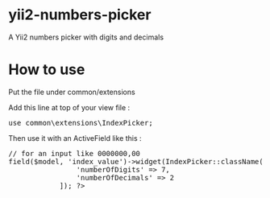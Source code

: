 yii2-numbers-picker
===================

A Yii2 numbers picker with digits and decimals

How to use
============

Put the file under common/extensions

Add this line at top of your view file : 
<pre>
use common\extensions\IndexPicker;
</pre>

Then use it with an ActiveField like this :

<pre>
// for an input like 0000000,00
<?php $form->field($model, 'index_value')->widget(IndexPicker::className(), [
				'numberOfDigits' => 7,
				'numberOfDecimals' => 2
			]); ?>
</pre>
